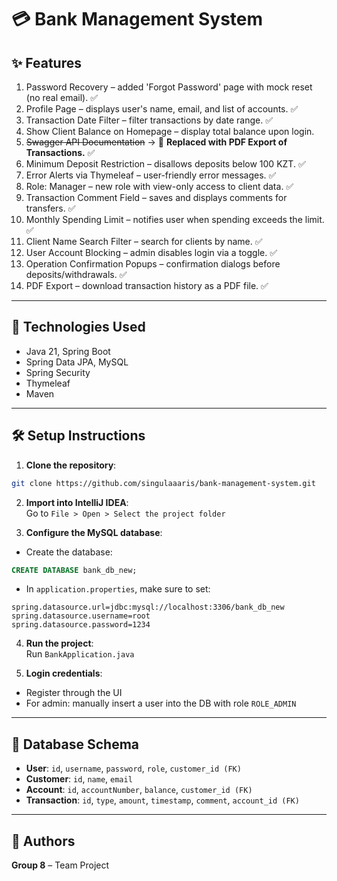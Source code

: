 
# 💳 Bank Management System

## ✨ Features

1) Password Recovery – added 'Forgot Password' page with mock reset (no real email). ✅
2) Profile Page – displays user's name, email, and list of accounts.  ✅
3) Transaction Date Filter – filter transactions by date range.  ✅
4) Show Client Balance on Homepage – display total balance upon login.  
5) ~~Swagger API Documentation~~ → 🔁 **Replaced with PDF Export of Transactions.** ✅
6) Minimum Deposit Restriction – disallows deposits below 100 KZT.  ✅
7) Error Alerts via Thymeleaf – user-friendly error messages.  ✅
8) Role: Manager – new role with view-only access to client data. ✅ 
9) Transaction Comment Field – saves and displays comments for transfers. ✅  
10) Monthly Spending Limit – notifies user when spending exceeds the limit.  ✅
11) Client Name Search Filter – search for clients by name.  ✅
12) User Account Blocking – admin disables login via a toggle.  ✅
13) Operation Confirmation Popups – confirmation dialogs before deposits/withdrawals.  ✅
14) PDF Export – download transaction history as a PDF file. ✅

---

## 🔧 Technologies Used

- Java 21, Spring Boot
- Spring Data JPA, MySQL
- Spring Security
- Thymeleaf
- Maven

---

## 🛠 Setup Instructions

1. **Clone the repository**:

```bash
git clone https://github.com/singulaaaris/bank-management-system.git
```

2. **Import into IntelliJ IDEA**:  
   Go to `File > Open > Select the project folder`

3. **Configure the MySQL database**:

- Create the database:

```sql
CREATE DATABASE bank_db_new;
```

- In `application.properties`, make sure to set:

```properties
spring.datasource.url=jdbc:mysql://localhost:3306/bank_db_new
spring.datasource.username=root
spring.datasource.password=1234
```

4. **Run the project**:  
   Run `BankApplication.java`

5. **Login credentials**:

- Register through the UI
- For admin: manually insert a user into the DB with role `ROLE_ADMIN`

---

## 🧩 Database Schema

- **User**: `id`, `username`, `password`, `role`, `customer_id (FK)`
- **Customer**: `id`, `name`, `email`
- **Account**: `id`, `accountNumber`, `balance`, `customer_id (FK)`
- **Transaction**: `id`, `type`, `amount`, `timestamp`, `comment`, `account_id (FK)`

---

## 👥 Authors

**Group 8** – Team Project
